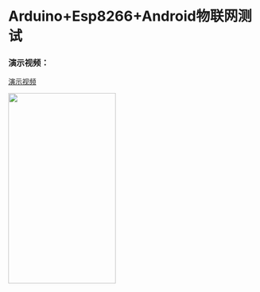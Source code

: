 # Arduino+Esp8266+Android物联网测试

### 演示视频：

<a href="https://www.bilibili.com/video/BV1MV41167C3/">演示视频</a>

<img src="https://github.com/JCCGG/MyArduinoWlw/blob/master/Screenshot_2020-07-04-16-28-14-939_cn.wwdab.wlwte.jpg"  height="384" width="216" align="center">




